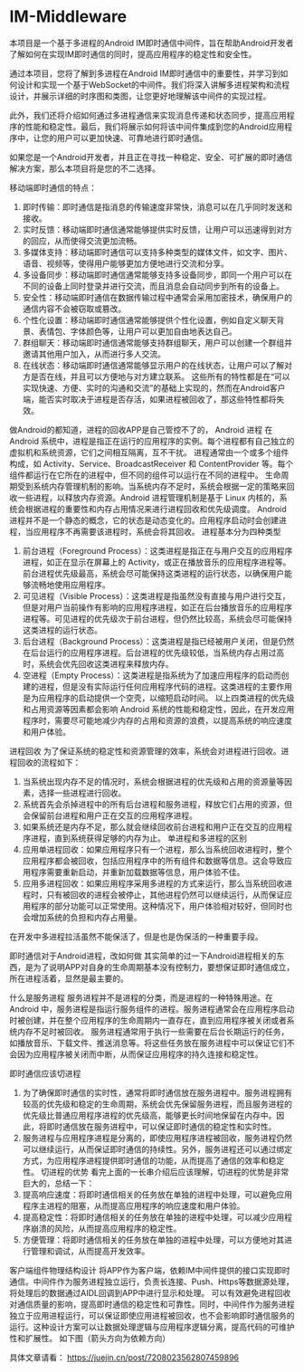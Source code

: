 # IM-Middleware
本项目是一个基于多进程的Android IM即时通信中间件，旨在帮助Android开发者了解如何在实现IM即时通信的同时，提高应用程序的稳定性和安全性。

通过本项目，您将了解到多进程在Android IM即时通信中的重要性，并学习到如何设计和实现一个基于WebSocket的中间件。我们将深入讲解多进程架构和流程设计，并展示详细的时序图和类图，让您更好地理解该中间件的实现过程。

此外，我们还将介绍如何通过多进程通信来实现消息传递和状态同步，提高应用程序的性能和稳定性。最后，我们将展示如何将该中间件集成到您的Android应用程序中，让您的用户可以更加快速、可靠地进行即时通信。

如果您是一个Android开发者，并且正在寻找一种稳定、安全、可扩展的即时通信解决方案，那么本项目将是您的不二选择。

移动端即时通信的特点：
1. 即时传输：即时通信是指消息的传输速度非常快，消息可以在几乎同时发送和接收。
2. 实时反馈：移动端即时通信通常能够提供实时反馈，让用户可以迅速得到对方的回应，从而使得交流更加流畅。
3. 多媒体支持：移动端即时通信可以支持多种类型的媒体文件，如文字、图片、语音、视频等，使得用户能够更加方便地进行交流和分享。
4. 多设备同步：移动端即时通信通常能够支持多设备同步，即同一个用户可以在不同的设备上同时登录并进行交流，而且消息会自动同步到所有的设备上。
5. 安全性：移动端即时通信在数据传输过程中通常会采用加密技术，确保用户的通信内容不会被窃取或篡改。
6. 个性化设置：移动端即时通信通常能够提供个性化设置，例如自定义聊天背景、表情包、字体颜色等，让用户可以更加自由地表达自己。
7. 群组聊天：移动端即时通信通常能够支持群组聊天，用户可以创建一个群组并邀请其他用户加入，从而进行多人交流。
8. 在线状态：移动端即时通信通常能够显示用户的在线状态，让用户可以了解对方是否在线，并且可以方便地与对方建立联系。
   这些所有的特性都是在“可以实现快速、方便、实时的沟通和交流”的基础上实现的，然而在Android客户端，能否实时取决于进程是否存活，如果进程被回收了，那这些特性都将失效。

做Android的都知道，进程的回收APP是自己管控不了的，
Android 进程
在 Android 系统中，进程是指正在运行的应用程序的实例。每个进程都有自己独立的虚拟机和系统资源，它们之间相互隔离，互不干扰。
进程通常由一个或多个组件构成，如 Activity、Service、BroadcastReceiver 和 ContentProvider 等。每个组件都运行在它所在的进程中，但不同的组件可以运行在不同的进程中。
生命周期受到系统内存管理机制的影响。当系统内存不足时，系统会根据一定的策略来回收一些进程，以释放内存资源。Android 进程管理机制是基于 Linux 内核的，系统会根据进程的重要性和内存占用情况来进行进程回收和优先级调度。
Android 进程并不是一个静态的概念，它的状态是动态变化的。应用程序启动时会创建进程，当应用程序不再需要该进程时，系统会将其回收。
进程基本分为四种类型
1. 前台进程（Foreground Process）：这类进程是指正在与用户交互的应用程序进程，如正在显示在屏幕上的 Activity，或正在播放音乐的应用程序进程等。前台进程优先级最高，系统会尽可能保持这类进程的运行状态，以确保用户能够流畅地使用应用程序。
2. 可见进程（Visible Process）：这类进程是指虽然没有直接与用户进行交互，但是对用户当前操作有影响的应用程序进程，如正在后台播放音乐的应用程序进程等。可见进程的优先级次于前台进程，但仍然比较高，系统会尽可能保持这类进程的运行状态。
3. 后台进程（Background Process）：这类进程是指已经被用户关闭，但是仍然在后台运行的应用程序进程。后台进程的优先级较低，当系统内存占用过高时，系统会优先回收这类进程来释放内存。
4. 空进程（Empty Process）：这类进程是指系统为了加速应用程序的启动而创建的进程，但是没有实际运行任何应用程序代码的进程。这类进程的主要作用是为应用程序的启动提供一个空壳，以缩短启动时间。
   以上四类进程的优先级和占用资源等因素都会影响 Android 系统的性能和稳定性，因此，在开发应用程序时，需要尽可能地减少内存的占用和资源的浪费，以提高系统的响应速度和用户体验。

进程回收
为了保证系统的稳定性和资源管理的效率，系统会对进程进行回收。进程回收的流程如下：
1. 当系统出现内存不足的情况时，系统会根据进程的优先级和占用的资源量等因素，选择一些进程进行回收。
2. 系统首先会杀掉进程中的所有后台进程和服务进程，释放它们占用的资源，但会保留前台进程和用户正在交互的应用程序进程。
3. 如果系统还是内存不足，那么就会继续回收前台进程和用户正在交互的应用程序进程，直到系统获得足够的内存为止。
   单进程和多进程的区别
1. 应用单进程回收：如果应用程序只有一个进程，那么当系统回收进程时，整个应用程序都会被回收，包括应用程序中的所有组件和数据等信息。这会导致应用程序需要重新启动，并重新加载数据等信息，用户体验不佳。
2. 应用多进程回收：如果应用程序采用多进程的方式来运行，那么当系统回收进程时，只有被回收的进程会被停止，其他进程仍然可以继续运行，从而保证应用程序的部分功能可以正常使用。这种情况下，用户体验相对较好，但同时也会增加系统的负担和内存占用量。

在开发中多进程拉活虽然不能保活了，但是也是伪保活的一种重要手段。


即时通信对于Android进程，改如何做
其实简单的过一下Android进程相关的东西，是为了说明APP对自身的生命周期基本没有控制力，要想保证即时通信成立，所在进程活着，显然是最主要的。

什么是服务进程
服务进程并不是进程的分类，而是进程的一种特殊用途。在 Android 中，服务进程是指运行服务组件的进程。服务进程通常会在应用程序启动时被创建，并在整个应用程序的生命周期内一直存在，直到应用程序被关闭或者系统内存不足时被回收。
服务进程通常用于执行一些需要在后台长期运行的任务，如播放音乐、下载文件、推送消息等。将这些任务放在服务进程中可以保证它们不会因为应用程序被关闭而中断，从而保证应用程序的持久连接和稳定性。

即时通信应该切进程
1. 为了确保即时通信的实时性，通常将即时通信放在服务进程中。服务进程拥有较高的优先级和稳定的生命周期，系统会优先保留服务进程，而且服务进程的优先级比普通应用程序进程的优先级高，能够更长时间地保留在内存中。因此，将即时通信放在服务进程中，可以保证即时通信的稳定性和实时性。
2. 服务进程与应用程序进程是分离的，即使应用程序进程被回收，服务进程仍然可以继续运行，从而保证即时通信的持续性。另外，服务进程还可以通过绑定方式，为应用程序进程提供即时通信的功能，从而提高了通信的效率和稳定性。
   切进程的优势
   看完上面的一长串介绍后应该理解，切进程的优势是非常巨大的，总结一下：
3. 提高响应速度：将即时通信相关的任务放在单独的进程中处理，可以避免应用程序主进程的阻塞，从而提高应用程序的响应速度和用户体验。
4. 提高稳定性：将即时通信相关的任务放在单独的进程中处理，可以减少应用程序崩溃的风险，从而提高应用程序的稳定性。
5. 方便管理：将即时通信相关的任务放在单独的进程中处理，可以方便地对其进行管理和调试，从而提高开发效率。 

客户端组件物理结构设计
   将APP作为客户端，依赖IM中间件提供的接口实现即时通信。中间件作为服务进程独立运行，负责长连接、Push、Https等数据源处理，将处理后的数据通过AIDL回调到APP中进行显示和处理。
   可以有效避免进程回收对通信质量的影响，提高即时通信的稳定性和可靠性。同时，中间件作为服务进程独立于应用进程运行，可以保证即使应用进程被回收，也不会影响即时通信服务的运行。这种设计方案可以让数据处理逻辑与应用程序逻辑分离，提高代码的可维护性和扩展性。
   如下图（箭头方向为依赖方向）

具体文章请看： https://juejin.cn/post/7208023562807459896